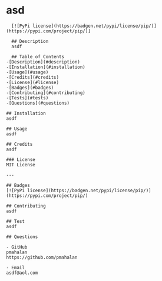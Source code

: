 # asd
      [![PyPi license](https://badgen.net/pypi/license/pip/)](https://pypi.com/project/pip/)]

      ## Description
      asdf

      ## Table of Contents
    -[Description](#description)
    -[Installation](#installation)
    -[Usage](#usage)
    -[Credits](#credits)
    -[License](#license)
    -[Badges](#badges) 
    -[Contributing](#contributing)
    -[Tests](#tests)
    -[Questions](#questions)

    ## Installation
    asdf

    ## Usage
    asdf
    
    ## Credits
    asdf

    ### License
    MIT License

    ---

    ## Badges
    [![PyPi license](https://badgen.net/pypi/license/pip/)](https://pypi.com/project/pip/)

    ## Contributing 
    asdf

    ## Test
    asdf

    ## Questions

    - GitHub
    pmahalan
    https://github.com/pmahalan
  
    - Email
    asdf@aol.com
